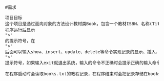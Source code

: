 #需求
<pre>
项目目标
这个项目是通过面向对象的方法设计教材类Book，包含一个教材ISBN、名称(Title)、作者(Author)、出版社(Publisher)，然后设计教材记录管理类BookList来管理一组教材记录。
程序运行后显示
">"
的提示符号，在
">"
后面可以输入show、insert、update、delete等命令实现记录的显示、插入、修改、删除等功能，执行一个命令后继续显示
">"
提示符号，如果输入exit就退出系统，输入的命令不正确时会提示正确的输入命令，操作过程类似第4章中的学生记录管理项目。

在程序启动时会读取books.txt的教程记录，在程序结束时会把记录存储在books.txt文件中。
</pre>
